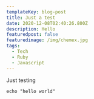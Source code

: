 ```yaml
---
templateKey: blog-post
title: Just a test
date: 2020-12-08T02:40:26.800Z
description: Hello
featuredpost: false
featuredimage: /img/chemex.jpg
tags:
  - Tech
  - Ruby
  - Javascript
---
```

Just testing 

`echo "hello world"`